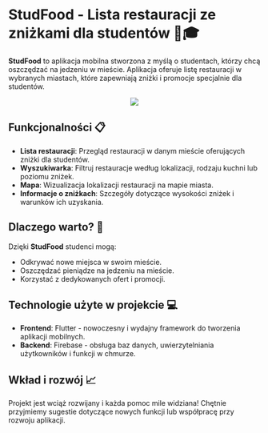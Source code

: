# StudFood - Lista restauracji ze zniżkami dla studentów 🍔🎓

**StudFood** to aplikacja mobilna stworzona z myślą o studentach, którzy chcą oszczędzać na jedzeniu w mieście. Aplikacja oferuje listę restauracji w wybranych miastach, które zapewniają zniżki i promocje specjalnie dla studentów.
<p align="center">
  <img src="https://i.imgur.com/lxuKdWo.jpeg">
  
</p>




## Funkcjonalności 📋
- **Lista restauracji**: Przegląd restauracji w danym mieście oferujących zniżki dla studentów.
- **Wyszukiwarka**: Filtruj restauracje według lokalizacji, rodzaju kuchni lub poziomu zniżek.
- **Mapa**: Wizualizacja lokalizacji restauracji na mapie miasta.
- **Informacje o zniżkach**: Szczegóły dotyczące wysokości zniżek i warunków ich uzyskania.

## Dlaczego warto? 🤔
Dzięki **StudFood** studenci mogą:
- Odkrywać nowe miejsca w swoim mieście.
- Oszczędzać pieniądze na jedzeniu na mieście.
- Korzystać z dedykowanych ofert i promocji.

## Technologie użyte w projekcie 💻
- **Frontend**: Flutter - nowoczesny i wydajny framework do tworzenia aplikacji mobilnych.
- **Backend**: Firebase - obsługa baz danych, uwierzytelniania użytkowników i funkcji w chmurze.


## Wkład i rozwój 📈
Projekt jest wciąż rozwijany i każda pomoc mile widziana! Chętnie przyjmiemy sugestie dotyczące nowych funkcji lub współpracę przy rozwoju aplikacji.  
